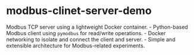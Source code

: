 # modbus-clinet-server-demo
Modbus TCP server using a lightweight Docker container. - Python-based Modbus client using `pymodbus` for read/write operations. - Docker networking to isolate and connect the client and server. - Simple and extensible architecture for Modbus-related experiments.
